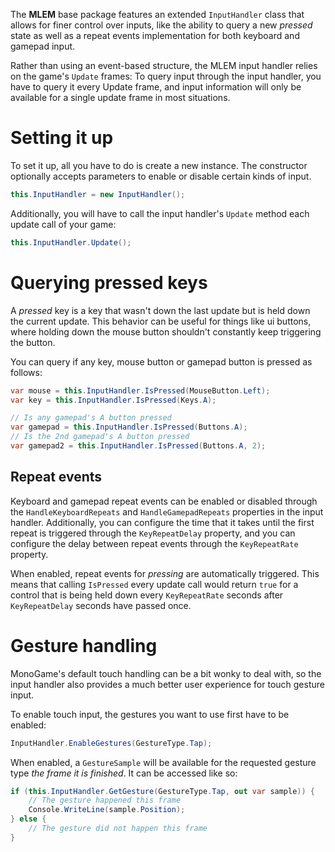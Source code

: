 The **MLEM** base package features an extended `InputHandler` class that allows for finer control over inputs, like the ability to query a new *pressed* state as well as a repeat events implementation for both keyboard and gamepad input.

Rather than using an event-based structure, the MLEM input handler relies on the game's `Update` frames: To query input through the input handler, you have to query it every Update frame, and input information will only be available for a single update frame in most situations.

# Setting it up
To set it up, all you have to do is create a new instance. The constructor optionally accepts parameters to enable or disable certain kinds of input.
```cs
this.InputHandler = new InputHandler();
```
Additionally, you will have to call the input handler's `Update` method each update call of your game:
```cs
this.InputHandler.Update();
```

# Querying pressed keys
A *pressed* key is a key that wasn't down the last update but is held down the current update. This behavior can be useful for things like ui buttons, where holding down the mouse button shouldn't constantly keep triggering the button.

You can query if any key, mouse button or gamepad button is pressed as follows:
```cs
var mouse = this.InputHandler.IsPressed(MouseButton.Left);
var key = this.InputHandler.IsPressed(Keys.A);

// Is any gamepad's A button pressed
var gamepad = this.InputHandler.IsPressed(Buttons.A);
// Is the 2nd gamepad's A button pressed
var gamepad2 = this.InputHandler.IsPressed(Buttons.A, 2);
```

## Repeat events
Keyboard and gamepad repeat events can be enabled or disabled through the `HandleKeyboardRepeats` and `HandleGamepadRepeats` properties in the input handler. Additionally, you can configure the time that it takes until the first repeat is triggered through the `KeyRepeatDelay` property, and you can configure the delay between repeat events through the `KeyRepeatRate` property.

When enabled, repeat events for *pressing* are automatically triggered. This means that calling `IsPressed` every update call would return `true` for a control that is being held down every `KeyRepeatRate` seconds after `KeyRepeatDelay` seconds have passed once.

# Gesture handling
MonoGame's default touch handling can be a bit wonky to deal with, so the input handler also provides a much better user experience for touch gesture input.

To enable touch input, the gestures you want to use first have to be enabled:
```cs
InputHandler.EnableGestures(GestureType.Tap);
```

When enabled, a `GestureSample` will be available for the requested gesture type *the frame it is finished*. It can be accessed like so:
```cs
if (this.InputHandler.GetGesture(GestureType.Tap, out var sample)) {
    // The gesture happened this frame
    Console.WriteLine(sample.Position);
} else {
    // The gesture did not happen this frame
}
```